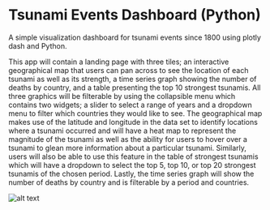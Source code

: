 # Tsunami Events Dashboard (Python)
A simple visualization dashboard for tsunami events since 1800 using plotly dash and Python.

This app will contain a landing page with three tiles; an interactive geographical map that users can pan across to see the location of each tsunami as well as its strength, a time series graph showing the number of deaths by country, and a table presenting the top 10 strongest tsunamis. All three graphics will be filterable by using the collapsible menu which contains two widgets; a slider to select a range of years and a dropdown menu to filter which countries they would like to see. The geographical map makes use of the latitude and longitude in the data set to identify locations where a tsunami occurred and will have a heat map to represent the magnitude of the tsunami as well as the ability for users to hover over a tsunami to glean more information about a particular tsunami. Similarly, users will also be able to use this feature in the table of strongest tsunamis which will have a dropdown to select the top 5, top 10, or top 20 strongest tsunamis of the chosen period. Lastly, the time series graph will show the number of deaths by country and is filterable by a period and countries.

![alt text](https://github.com/UBC-MDS/tsunami-events-dashboard-python/blob/feature/docs/tsunami_sketch.jpg)
